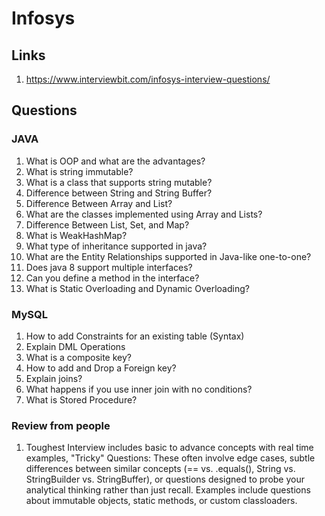 # Infosys

## Links 

1. https://www.interviewbit.com/infosys-interview-questions/


## Questions

### JAVA
1. What is OOP and what are the advantages?
2. What is string immutable?
3. What is a class that supports string mutable?
4. Difference between String and String Buffer?
5. Difference Between Array and List?
6. What are the classes implemented using Array and Lists?
7. Difference Between List, Set, and Map?
8. What is WeakHashMap?
9. What type of inheritance supported in java?
10. What are the Entity Relationships supported in Java-like one-to-one?
11. Does java 8 support multiple interfaces?
12. Can you define a method in the interface?
13. What is Static Overloading and Dynamic Overloading?


### MySQL

1. How to add Constraints for an existing table (Syntax)
2. Explain DML Operations
3. What is a composite key?
4. How to add and Drop a Foreign key?
5. Explain joins?
6. What happens if you use inner join with no conditions?
7. What is Stored Procedure?


### Review from people

1. Toughest Interview includes basic to advance concepts with real time examples, "Tricky" Questions: These often involve edge cases, subtle differences between similar concepts (== vs. .equals(), String vs. StringBuilder vs. StringBuffer), or questions designed to probe your analytical thinking rather than just recall. Examples include questions about immutable objects, static methods, or custom classloaders.
